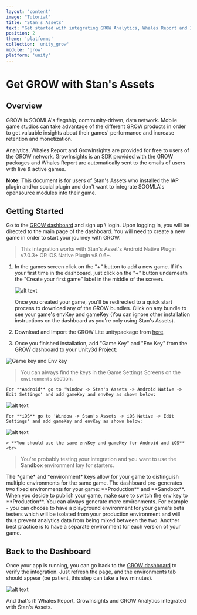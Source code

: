 ```yaml
---
layout: "content"
image: "Tutorial"
title: "Stan's Assets"
text: "Get started with integrating GROW Analytics, Whales Report and Insights for Unity3D with Stan's Assets. Doesn't Include any of SOOMLA's opensource modules, only Highway and GrowInsights."
position: 2
theme: 'platforms'
collection: 'unity_grow'
module: 'grow'
platform: 'unity'
---
```


# Get GROW with Stan's Assets

## Overview

GROW is SOOMLA's flagship, community-driven, data network. Mobile game studios can take advantage of the different GROW products in order to get valuable insights about their games' performance and increase retention and monetization.

Analytics, Whales Report and GrowInsights are provided for free to users of the GROW network. GrowInsights is an SDK provided with the GROW packages and Whales Report are automatically sent to the emails of users with live & active games.

**Note:** This document is for users of Stan's Assets who installed the IAP plugin and/or social plugin and don't want to integrate SOOMLA's opensource modules into their game.

## Getting Started

Go to the [GROW dashboard](http://dashboard.soom.la) and sign up \ login. Upon logging in, you will be directed to the main page of the dashboard. You will need to create a new game in order to start your journey with GROW.

> This integration works with Stan's Asset's Android Native Plugin v7.0.3+ OR iOS Native Plugin v8.0.6+.

1. In the games screen click on the "+" button to add a new game. If it's your first time in the dashboard, just click on the "+" button underneath the "Create your first game" label in the middle of the screen.

	  ![alt text](/img/tutorial_img/unity_grow/addNewApp.png "Add new app")

	<div class="info-box">Once you created your game, you'll be redirected to a quick start process to download any of the GROW bundles. Click on any bundle to see your game's envKey and gameKey (You can ignore other installation instructions on the dashboard as you're only using Stan's Assets).</div>

2. Download and Import the GROW Lite unitypackage from [here](http://library.soom.la/fetch/unity3d-soomla-grow-lite/latest?cf=kb).

3. Once you finished installation, add "Game Key" and "Env Key" from the GROW dashboard to your Unity3d Project:

  <img src="/img/tutorial_img/unity_grow/dashboardKeys.png" alt="Game key and Env key" style="border:0;">

  > You can always find the keys in the Game Settings Screens on the `environments` section.

	For **Android** go to 'Window -> Stan's Assets -> Android Native -> Edit Settings' and add gameKey and envKey as shown below:  
  ![alt text](/img/tutorial_img/unity_grow/stansassets_android_editor.png "Keys")

	For **iOS** go to 'Window -> Stan's Assets -> iOS Native -> Edit Settings' and add gameKey and envKey as shown below:  
  ![alt text](/img/tutorial_img/unity_grow/stansassets_ios_editor.png "Keys")

	> **You should use the same envKey and gameKey for Android and iOS**  
	<br>
  > You're probably testing your integration and you want to use the **Sandbox** environment key for starters.

  <div class="info-box">The *game* and *environment* keys allow for your game to distinguish multiple environments for the same game. The dashboard pre-generates two fixed environments for your game: **Production** and **Sandbox**. When you decide to publish your game, make sure to switch the env key to **Production**.  You can always generate more environments.  For example - you can choose to have a playground environment for your game's beta testers which will be isolated from your production environment and will thus prevent analytics data from being mixed between the two.  Another best practice is to have a separate environment for each version of your game.</div>


## Back to the Dashboard

Once your app is running, you can go back to the [GROW dashboard](http://dashboard.soom.la) to verify the integration. Just refresh the page, and the environments tab should appear (be patient, this step can take a few minutes).

![alt text](/img/tutorial_img/unity_grow/verifyIntegration.png "Verify Integration")

And that's it! Whales Report, GrowInsights and GROW Analytics integrated with Stan's Assets.
